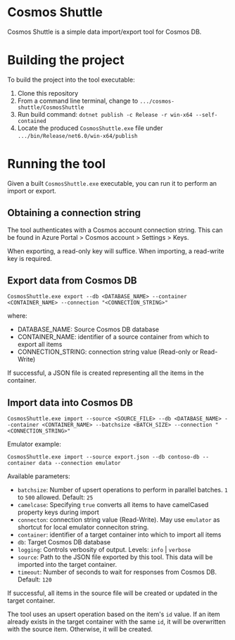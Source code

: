 # Cosmos Shuttle

Cosmos Shuttle is a simple data import/export tool for Cosmos DB.

# Building the project

To build the project into the tool executable:

1. Clone this repository
2. From a command line terminal, change to `.../cosmos-shuttle/CosmosShuttle`
3. Run build command: `dotnet publish -c Release -r win-x64 --self-contained`
4. Locate the produced `CosmosShuttle.exe` file under `.../bin/Release/net6.0/win-x64/publish`


# Running the tool

Given a built `CosmosShuttle.exe` executable, you can run it to perform an import or export.

## Obtaining a connection string

The tool authenticates with a Cosmos account connection string. This can be found in Azure Portal > Cosmos account > Settings > Keys. 

When exporting, a read-only key will suffice. When importing, a read-write key is required.

## Export data from Cosmos DB

`CosmosShuttle.exe export --db <DATABASE_NAME> --container <CONTAINER_NAME> --connection "<CONNECTION_STRING>"`

where:

- DATABASE_NAME: Source Cosmos DB database
- CONTAINER_NAME: identifier of a source container from which to export all items
- CONNECTION_STRING: connection string value (Read-only or Read-Write)

If successful, a JSON file is created representing all the items in the container.

## Import data into Cosmos DB

`CosmosShuttle.exe import --source <SOURCE_FILE> --db <DATABASE_NAME> --container <CONTAINER_NAME> --batchsize <BATCH_SIZE> --connection "<CONNECTION_STRING>"`

Emulator example:

`CosmosShuttle.exe import --source export.json --db contoso-db --container data --connection emulator`

Available parameters:

- `batchsize`: Number of upsert operations to perform in parallel batches. `1` to `500` allowed. Default: `25`
- `camelcase`: Specifying `true` converts all items to have camelCased property keys during import
- `connecton`: connection string value (Read-Write). May use `emulator` as shortcut for local emulator conneciton string. 
- `container`: identifier of a target container into which to import all items
- `db`: Target Cosmos DB database
- `logging`: Controls verbosity of output. Levels: `info` | `verbose`
- `source`: Path to the JSON file exported by this tool. This data will be imported into the target container.
- `timeout`: Number of seconds to wait for responses from Cosmos DB. Default: `120`

If successful, all items in the source file will be created or updated in the target container.

The tool uses an upsert operation based on the item's `id` value. If an item already exists in the target container with the same `id`, it will be overwritten with the source item. Otherwise, it will be created.
